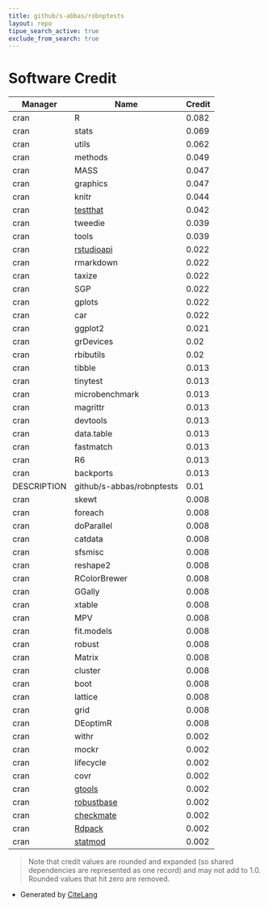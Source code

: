 ```yaml
---
title: github/s-abbas/robnptests
layout: repo
tipue_search_active: true
exclude_from_search: true
---
```

# Software Credit

|Manager|Name|Credit|
|-------|----|------|
|cran|R|0.082|
|cran|stats|0.069|
|cran|utils|0.062|
|cran|methods|0.049|
|cran|MASS|0.047|
|cran|graphics|0.047|
|cran|knitr|0.044|
|cran|[testthat](https://testthat.r-lib.org)|0.042|
|cran|tweedie|0.039|
|cran|tools|0.039|
|cran|[rstudioapi](https://github.com/rstudio/rstudioapi)|0.022|
|cran|rmarkdown|0.022|
|cran|taxize|0.022|
|cran|SGP|0.022|
|cran|gplots|0.022|
|cran|car|0.022|
|cran|ggplot2|0.021|
|cran|grDevices|0.02|
|cran|rbibutils|0.02|
|cran|tibble|0.013|
|cran|tinytest|0.013|
|cran|microbenchmark|0.013|
|cran|magrittr|0.013|
|cran|devtools|0.013|
|cran|data.table|0.013|
|cran|fastmatch|0.013|
|cran|R6|0.013|
|cran|backports|0.013|
|DESCRIPTION|github/s-abbas/robnptests|0.01|
|cran|skewt|0.008|
|cran|foreach|0.008|
|cran|doParallel|0.008|
|cran|catdata|0.008|
|cran|sfsmisc|0.008|
|cran|reshape2|0.008|
|cran|RColorBrewer|0.008|
|cran|GGally|0.008|
|cran|xtable|0.008|
|cran|MPV|0.008|
|cran|fit.models|0.008|
|cran|robust|0.008|
|cran|Matrix|0.008|
|cran|cluster|0.008|
|cran|boot|0.008|
|cran|lattice|0.008|
|cran|grid|0.008|
|cran|DEoptimR|0.008|
|cran|withr|0.002|
|cran|mockr|0.002|
|cran|lifecycle|0.002|
|cran|covr|0.002|
|cran|[gtools](https://github.com/r-gregmisc/gtools)|0.002|
|cran|[robustbase](http://robustbase.r-forge.r-project.org/)|0.002|
|cran|[checkmate](https://github.com/mllg/checkmate)|0.002|
|cran|[Rdpack](https://geobosh.github.io/Rdpack/)|0.002|
|cran|[statmod](NA)|0.002|


> Note that credit values are rounded and expanded (so shared dependencies are represented as one record) and may not add to 1.0. Rounded values that hit zero are removed.


- Generated by [CiteLang](https://github.com/vsoch/citelang)
